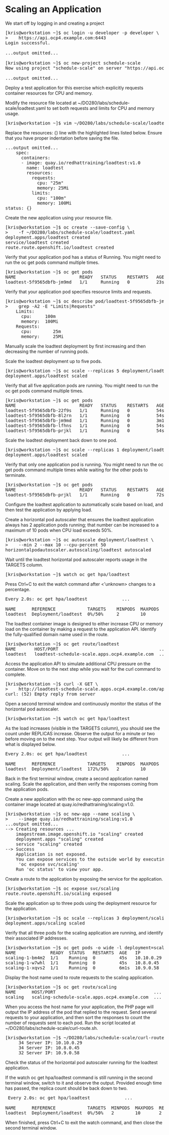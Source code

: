 # Scaling an Application

We start off by logging in and creating a project
<pre>
[kris@workstation ~]$ oc login -u developer -p developer \
>    https://api.ocp4.example.com:6443
Login successful.

...output omitted...

[kris@workstation ~]$ oc new-project schedule-scale
Now using project "schedule-scale" on server "https://api.ocp4.example.com:6443".

...output omitted...
</pre>

Deploy a test application for this exercise which explicitly requests container resources for CPU and memory.

Modify the resource file located at ~/DO280/labs/schedule-scale/loadtest.yaml to set both requests and limits for CPU and memory usage.
<pre>
[kris@workstation ~]$ vim ~/DO280/labs/schedule-scale/loadtest.yaml
</pre>

Replace the resources: {} line with the highlighted lines listed below. Ensure that you have proper indentation before saving the file.
<pre>
...output omitted...
    spec:
      containers:
      - image: quay.io/redhattraining/loadtest:v1.0
        name: loadtest
        resources:
          requests:
            cpu: "25m"
            memory: 25Mi
          limits:
            cpu: "100m"
            memory: 100Mi
status: {}
</pre>

Create the new application using your resource file.
<pre>
[kris@workstation ~]$ oc create --save-config \
>    -f ~/DO280/labs/schedule-scale/loadtest.yaml
deployment.apps/loadtest created
service/loadtest created
route.route.openshift.io/loadtest created
</pre>

Verify that your application pod has a status of Running. You might need to run the oc get pods command multiple times.
<pre>
[kris@workstation ~]$ oc get pods
NAME                        READY   STATUS    RESTARTS   AGE
loadtest-5f9565dbfb-jm9md   1/1     Running   0          23s
</pre>

Verify that your application pod specifies resource limits and requests.
<pre>
[kris@workstation ~]$ oc describe pod/loadtest-5f9565dbfb-jm9md | \
>    grep -A2 -E "Limits|Requests"
    Limits:
      cpu:     100m
      memory:  100Mi
    Requests:
      cpu:        25m
      memory:     25Mi
</pre>

Manually scale the loadtest deployment by first increasing and then decreasing the number of running pods.

Scale the loadtest deployment up to five pods.
<pre>
[kris@workstation ~]$ oc scale --replicas 5 deployment/loadtest
deployment.apps/loadtest scaled
</pre>

Verify that all five application pods are running. You might need to run the oc get pods command multiple times.
<pre>
[kris@workstation ~]$ oc get pods
NAME                        READY   STATUS    RESTARTS   AGE
loadtest-5f9565dbfb-22f9s   1/1     Running   0          54s
loadtest-5f9565dbfb-8l2rn   1/1     Running   0          54s
loadtest-5f9565dbfb-jm9md   1/1     Running   0          3m17s
loadtest-5f9565dbfb-lfhns   1/1     Running   0          54s
loadtest-5f9565dbfb-prjkl   1/1     Running   0          54s
</pre>

Scale the loadtest deployment back down to one pod.
<pre>
[kris@workstation ~]$ oc scale --replicas 1 deployment/loadtest
deployment.apps/loadtest scaled
</pre>

Verify that only one application pod is running. You might need to run the oc get pods command multiple times while waiting for the other pods to terminate.
<pre>
[kris@workstation ~]$ oc get pods
NAME                        READY   STATUS    RESTARTS   AGE
loadtest-5f9565dbfb-prjkl   1/1     Running   0          72s
</pre>

Configure the loadtest application to automatically scale based on load, and then test the application by applying load.

Create a horizontal pod autoscaler that ensures the loadtest application always has 2 application pods running; that number can be increased to a maximum of 10 pods when CPU load exceeds 50%.
<pre>
[kris@workstation ~]$ oc autoscale deployment/loadtest \
>    --min 2 --max 10 --cpu-percent 50
horizontalpodautoscaler.autoscaling/loadtest autoscaled
</pre>

Wait until the loadtest horizontal pod autoscaler reports usage in the TARGETS column.
<pre>
[kris@workstation ~]$ watch oc get hpa/loadtest
</pre>

Press Ctrl+C to exit the watch command after <'unknown> changes to a percentage.
<pre>
Every 2.0s: oc get hpa/loadtest             ...

NAME      REFERENCE            TARGETS    MINPODS  MAXPODS  REPLICAS  ...
loadtest  Deployment/loadtest  0%/50%     2        10       2         ...
</pre>

The loadtest container image is designed to either increase CPU or memory load on the container by making a request to the application API. Identify the fully-qualified domain name used in the route.
<pre>
[kris@workstation ~]$ oc get route/loadtest
NAME       HOST/PORT                                      ...
loadtest   loadtest-schedule-scale.apps.ocp4.example.com  ...
</pre>

Access the application API to simulate additional CPU pressure on the container. Move on to the next step while you wait for the curl command to complete.
<pre>
[kris@workstation ~]$ curl -X GET \
>    http://loadtest-schedule-scale.apps.ocp4.example.com/api/loadtest/v1/cpu/1
curl: (52) Empty reply from server
</pre>

Open a second terminal window and continuously monitor the status of the horizontal pod autoscaler.
<pre>
[kris@workstation ~]$ watch oc get hpa/loadtest
</pre>

As the load increases (visible in the TARGETS column), you should see the count under REPLICAS increase. Observe the output for a minute or two before moving on to the next step. Your output will likely be different from what is displayed below.
<pre>
Every 2.0s: oc get hpa/loadtest             ...

NAME      REFERENCE            TARGETS    MINPODS  MAXPODS  REPLICAS  ...
loadtest  Deployment/loadtest  172%/50%   2        10       9         ...
</pre>

Back in the first terminal window, create a second application named scaling. Scale the application, and then verify the responses coming from the application pods.

Create a new application with the oc new-app command using the container image located at quay.io/redhattraining/scaling:v1.0.
<pre>
[kris@workstation ~]$ oc new-app --name scaling \
>    --image quay.io/redhattraining/scaling:v1.0
...output omitted...
--> Creating resources ...
    imagestream.image.openshift.io "scaling" created
    deployment.apps "scaling" created
    service "scaling" created
--> Success
    Application is not exposed.
    You can expose services to the outside world by executing one or more of the commands below:
     'oc expose svc/scaling'
    Run 'oc status' to view your app.
</pre>

Create a route to the application by exposing the service for the application.
<pre>
[kris@workstation ~]$ oc expose svc/scaling
route.route.openshift.io/scaling exposed
</pre>

Scale the application up to three pods using the deployment resource for the application.
<pre>
[kris@workstation ~]$ oc scale --replicas 3 deployment/scaling
deployment.apps/scaling scaled
</pre>

Verify that all three pods for the scaling application are running, and identify their associated IP addresses.
<pre>
[kris@workstation ~]$ oc get pods -o wide -l deployment=scaling
NAME             READY  STATUS   RESTARTS  AGE   IP          NODE      ...
scaling-1-bm4m2  1/1    Running  0         45s   10.10.0.29  master01  ...
scaling-1-w7whl  1/1    Running  0         45s   10.8.0.45   master03  ...
scaling-1-xqvs2  1/1    Running  0         6m1s  10.9.0.58   master02  ...
</pre>

Display the host name used to route requests to the scaling application.
<pre>
[kris@workstation ~]$ oc get route/scaling
NAME      HOST/PORT                                     ...
scaling   scaling-schedule-scale.apps.ocp4.example.com  ...
</pre>

When you access the host name for your application, the PHP page will output the IP address of the pod that replied to the request. Send several requests to your application, and then sort the responses to count the number of requests sent to each pod. Run the script located at ~/DO280/labs/schedule-scale/curl-route.sh.
<pre>
[kris@workstation ~]$ ~/DO280/labs/schedule-scale/curl-route.sh
     34 Server IP: 10.10.0.29
     34 Server IP: 10.8.0.45
     32 Server IP: 10.9.0.58
</pre>

 Check the status of the horizontal pod autoscaler running for the loadtest application.

 If the watch oc get hpa/loadtest command is still running in the second terminal window, switch to it and observe the output. Provided enough time has passed, the replica count should be back down to two.
 <pre>
 Every 2.0s: oc get hpa/loadtest             ...

NAME      REFERENCE            TARGETS  MINPODS  MAXPODS  REPLICAS  ...
loadtest  Deployment/loadtest  0%/50%   2        10       2         ...
</pre>

When finished, press Ctrl+C to exit the watch command, and then close the second terminal window.